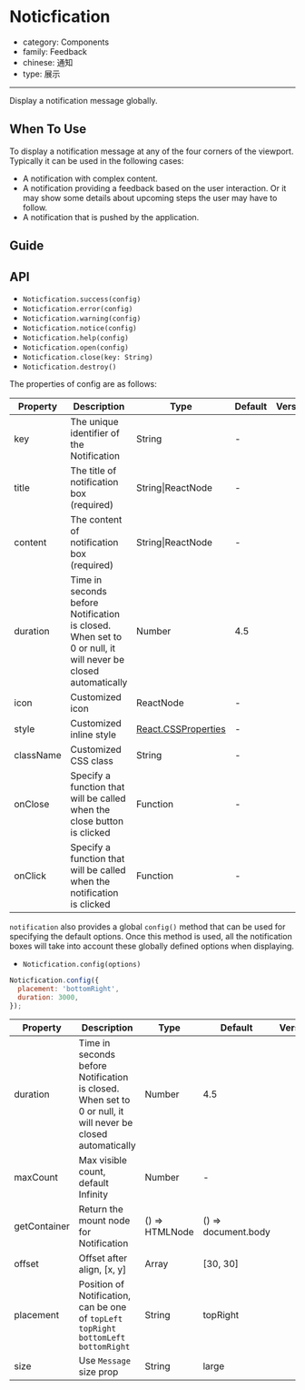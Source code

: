 # Noticfication

-   category: Components
-   family: Feedback
-   chinese: 通知
-   type: 展示

---

Display a notification message globally.

## When To Use

To display a notification message at any of the four corners of the viewport. Typically it can be used in the following cases:

- A notification with complex content.
- A notification providing a feedback based on the user interaction. Or it may show some details about upcoming steps the user may have to follow.
- A notification that is pushed by the application.

## Guide

## API


- `Noticfication.success(config)`
- `Noticfication.error(config)`
- `Noticfication.warning(config)`
- `Noticfication.notice(config)`
- `Noticfication.help(config)`
- `Noticfication.open(config)`
- `Noticfication.close(key: String)`
- `Noticfication.destroy()`

The properties of config are as follows:

| Property | Description | Type | Default | Version |
| --- | --- | --- | --- | --- |
| key | The unique identifier of the Notification | String | - |  |
| title | The title of notification box (required)| String\|ReactNode | - |  |
| content | The content of notification box (required) | String\|ReactNode | - |  |
| duration | Time in seconds before Notification is closed. When set to 0 or null, it will never be closed automatically | Number | 4.5 |  |
| icon | Customized icon | ReactNode | - |  |
| style | Customized inline style | [React.CSSProperties](https://github.com/DefinitelyTyped/DefinitelyTyped/blob/e434515761b36830c3e58a970abf5186f005adac/types/react/index.d.ts#L794) | - |  |
| className | Customized CSS class | String | - |  |
| onClose | Specify a function that will be called when the close button is clicked | Function | - |  |
| onClick | Specify a function that will be called when the notification is clicked | Function | - | |

`notification` also provides a global `config()` method that can be used for specifying the default options. Once this method is used, all the notification boxes will take into account these globally defined options when displaying.

- `Noticfication.config(options)`

```js
Noticfication.config({
  placement: 'bottomRight',
  duration: 3000,
});
```

| Property | Description | Type | Default | Version |
| --- | --- | --- | --- | --- |
| duration | Time in seconds before Notification is closed. When set to 0 or null, it will never be closed automatically | Number | 4.5 |  |
| maxCount | Max visible count, default Infinity | Number | - |  |
| getContainer | Return the mount node for Notification | () => HTMLNode | () => document.body |  |
| offset | Offset after align, [x, y] | Array | [30, 30] |  |
| placement |  Position of Notification, can be one of `topLeft` `topRight` `bottomLeft` `bottomRight` | String | topRight |  |
| size | Use `Message` size prop | String | large |  |
